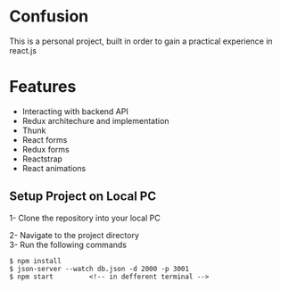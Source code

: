 # Confusion

This is a personal project, built in order to gain a practical experience in react.js


# Features

- Interacting with backend API
- Redux architechure and implementation
- Thunk
- React forms
- Redux forms
- Reactstrap
- React animations


## Setup Project on Local PC

1- Clone the repository into your local PC

2- Navigate to the project directory  
3- Run the following commands  <!-- for linux and mac users -->

    $ npm install
    $ json-server --watch db.json -d 2000 -p 3001
    $ npm start       	<!-- in defferent terminal -->
    

